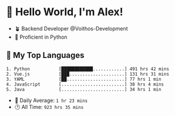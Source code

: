 # 👋 Hello World, I'm Alex!

- 🪴 Backend Developer @Voithos-Development
- 🐍 Proficient in Python

## 💚 My Top Languages
```
1. Python           [████████████............] 491 hrs 42 mins
2. Vue.js           [███.....................] 131 hrs 31 mins
3. YAML             [██......................] 77 hrs 1 min
4. JavaScript       [........................] 38 hrs 4 mins
5. Java             [........................] 34 hrs 1 min
```
- 💪 Daily Average: `1 hr 23 mins`
- 🕑 All Time: `923 hrs 35 mins`